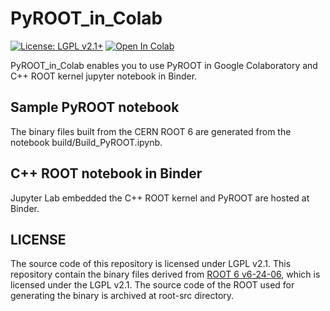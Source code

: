 # PyROOT_in_Colab

[![License: LGPL v2.1+](https://img.shields.io/badge/License-LGPL%20v2.1+-blue.svg)](https://www.gnu.org/licenses/lgpl.html)
[![Open In Colab](https://colab.research.google.com/assets/colab-badge.svg)](https://drive.google.com/file/d/1FeIbfUvj4MayUf8He5lsKfnti-Pb7ytT/view?usp=sharing)
<!--
[![Binder](https://mybinder.org/badge_logo.svg)](https://mybinder.org/v2/gh/kIshizaki-sci/PyROOT_in_Colab/alpha-0.0.5)

-->

PyROOT_in_Colab enables you to use PyROOT in Google Colaboratory and C++ ROOT kernel jupyter notebook in Binder.

## Sample PyROOT notebook

The binary files built from the CERN ROOT 6 are generated from the notebook build/Build_PyROOT.ipynb.

## C++ ROOT notebook in Binder
Jupyter Lab embedded the C++ ROOT kernel and PyROOT are hosted at Binder.

## LICENSE
The source code of this repository is licensed under LGPL v2.1.
This repository contain the binary files derived from [ROOT 6 v6-24-06](https://github.com/root-project/root/tree/v6-24-06), which is licensed under the LGPL v2.1. The source code of the ROOT used for generating the binary is archived at root-src directory.
